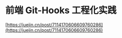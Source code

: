 # 前端 Git-Hooks 工程化实践
[https://juejin.cn/post/7114170606609760286](https://juejin.cn/post/7114170606609760286)
